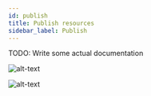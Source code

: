 ```yaml
---
id: publish
title: Publish resources
sidebar_label: Publish
---
```


TODO: Write some actual documentation

![alt-text](../img/idops_publish.png)

![alt-text](../img/idops_publish_overview.png)